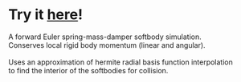 # Try it [here](https://gregtj.github.io/softbody-dynamics/)!

A forward Euler spring-mass-damper softbody simulation.\
Conserves local rigid body momentum (linear and angular).\
\
Uses an approximation of hermite radial basis function interpolation\
to find the interior of the softbodies for collision.
